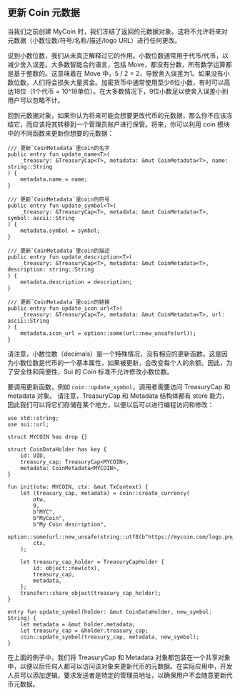 ## 更新 Coin 元数据

当我们之前创建 MyCoin 时，我们冻结了返回的元数据对象。这将不允许将来对元数据（小数位数/符号/名称/描述/logo URL）进行任何更改。

说到小数位数，我们从未真正解释过它的作用。小数位数通常用于代币/代币，以减少舍入误差。大多数智能合约语言，包括 Move，都没有分数，所有数学运算都是基于整数的。这意味着在 Move 中，5 / 2 = 2，导致舍入误差为1。如果没有小数位数，人们将会损失大量资金。加密货币中通常使用至少6位小数，有时可以高达18位（1个代币 = 10^18单位）。在大多数情况下，9位小数足以使舍入误差小到用户可以忽略不计。

回到元数据对象，如果你认为将来可能会想要更改代币的元数据，那么你不应该冻结它，而应该将其转移到一个管理员账户进行保管。将来，你可以利用 coin 模块中的不同函数来更新你想要的元数据：

```move
/// 更新`CoinMetadata`里coin的名字
public entry fun update_name<T>(
    _treasury: &TreasuryCap<T>, metadata: &mut CoinMetadata<T>, name: string::String
) {
    metadata.name = name;
}

/// 更新`CoinMetadata`里coin的符号
public entry fun update_symbol<T>(
    _treasury: &TreasuryCap<T>, metadata: &mut CoinMetadata<T>, symbol: ascii::String
) {
    metadata.symbol = symbol;
}

/// 更新`CoinMetadata`里coin的描述
public entry fun update_description<T>(
    _treasury: &TreasuryCap<T>, metadata: &mut CoinMetadata<T>, description: string::String
) {
    metadata.description = description;
}

/// 更新`CoinMetadata`里coin的链接
public entry fun update_icon_url<T>(
    _treasury: &TreasuryCap<T>, metadata: &mut CoinMetadata<T>, url: ascii::String
) {
    metadata.icon_url = option::some(url::new_unsafe(url));
}
```
请注意，小数位数（decimals）是一个特殊情况，没有相应的更新函数。这是因为小数位数是代币的一个基本属性，如果被更新，会改变每个人的余额。因此，为了安全性和简便性，Sui 的 Coin 标准不允许修改小数位数。

要调用更新函数，例如 `coin::update_symbol`，调用者需要访问 TreasuryCap 和 metadata 对象。
请注意，TreasuryCap 和 Metadata 结构体都有 store 能力，因此我们可以将它们存储在某个地方，以便以后可以进行编程访问和修改：

```move
use std::string;
use sui::url;

struct MYCOIN has drop {}

struct CoinDataHolder has key {
    id: UID,
    treasury_cap: TreasuryCap<MYCOIN>,
    metadata: CoinMetadata<MYCOIN>,
}

fun init(otw: MYCOIN, ctx: &mut TxContext) {
    let (treasury_cap, metadata) = coin::create_currency(
        otw,
        9,
        b"MYC",
        b"MyCoin",
        b"My Coin description",                       
        option::some(url::new_unsafe(string::utf8(b"https://mycoin.com/logo.png"))),
        ctx,
    );
    
    let treasury_cap_holder = TreasuryCapHolder {
        id: object::new(ctx),
        treasury_cap,
        metadata,
    };
    transfer::share_object(treasury_cap_holder);
}

entry fun update_symbol(holder: &mut CoinDataHolder, new_symbol: String) {
    let metadata = &mut holder.metadata;
    let treasury_cap = &holder.treasury_cap;
    coin::update_symbol(treasury_cap, metadata, new_symbol);
}
```
在上面的例子中，我们将 TreasuryCap 和 Metadata 对象都包装在一个共享对象中，以便以后任何人都可以访问该对象来更新代币的元数据。在实际应用中，开发人员可以添加逻辑，要求发送者是特定的管理员地址，以确保用户不会随意更新代币元数据。
